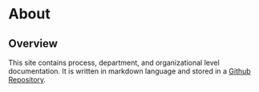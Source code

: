 # About

## Overview
This site contains process, department, and organizational level documentation. It is written in markdown language and stored in a [Github Repository](https://github.com/bcrowe2012/documentation).
